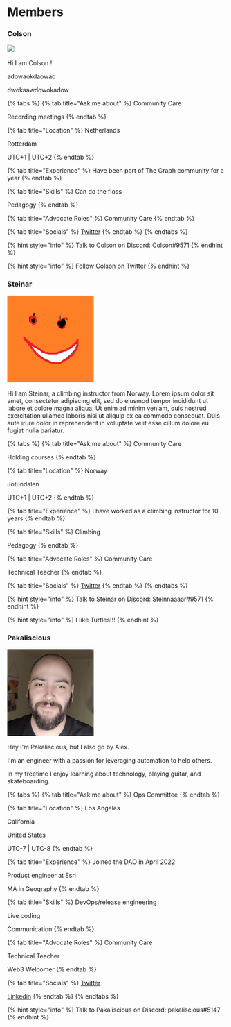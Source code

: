 # Members

### Colson

![](../.gitbook/assets/profilepicture.bmp)

Hi I am Colson !!

adowaokdaowad

dwokaawdowokadow

{% tabs %}
{% tab title="Ask me about" %}
Community Care

Recording meetings
{% endtab %}

{% tab title="Location" %}
Netherlands

Rotterdam

UTC+1 | UTC+2
{% endtab %}

{% tab title="Experience" %}
Have been part of The Graph community for a year
{% endtab %}

{% tab title="Skills" %}
Can do the floss

Pedagogy
{% endtab %}

{% tab title="Advocate Roles" %}
Community Care
{% endtab %}

{% tab title="Socials" %}
[Twitter](https://twitter.com/ColsonGRTeacher)
{% endtab %}
{% endtabs %}

{% hint style="info" %}
Talk to Colson on Discord: Colson#9571
{% endhint %}

{% hint style="info" %}
Follow Colson on [Twitter](https://twitter.com/ColsonGRTeacher)
{% endhint %}

### Steinar

![](../.gitbook/assets/steinar.bmp)

Hi I am Steinar, a climbing instructor from Norway. Lorem ipsum dolor sit amet, consectetur adipiscing elit, sed do eiusmod tempor incididunt ut labore et dolore magna aliqua. Ut enim ad minim veniam, quis nostrud exercitation ullamco laboris nisi ut aliquip ex ea commodo consequat. Duis aute irure dolor in reprehenderit in voluptate velit esse cillum dolore eu fugiat nulla pariatur.

{% tabs %}
{% tab title="Ask me about" %}
Community Care

Holding courses
{% endtab %}

{% tab title="Location" %}
Norway

Jotundalen

UTC+1 | UTC+2
{% endtab %}

{% tab title="Experience" %}
I have worked as a climbing instructor for 10 years
{% endtab %}

{% tab title="Skills" %}
Climbing

Pedagogy
{% endtab %}

{% tab title="Advocate Roles" %}
Community Care

Technical Teacher
{% endtab %}

{% tab title="Socials" %}
[Twitter](https://twitter.com/ColsonGRTeacher)
{% endtab %}
{% endtabs %}

{% hint style="info" %}
Talk to Steinar on Discord: Steinnaaaar#9571
{% endhint %}

{% hint style="info" %}
I like Turtles!!!
{% endhint %}

### Pakaliscious

![](../.gitbook/assets/pakaliscious.png)

Hey I'm Pakaliscious, but I also go by Alex.

I'm an engineer with a passion for leveraging automation to help others.

In my freetime I enjoy learning about technology, playing guitar, and skateboarding.

{% tabs %}
{% tab title="Ask me about" %}
Ops Committee
{% endtab %}

{% tab title="Location" %}
Los Angeles

California

United States

UTC-7 | UTC-8
{% endtab %}

{% tab title="Experience" %}
Joined the DAO in April 2022

Product engineer at Esri

MA in Geography
{% endtab %}

{% tab title="Skills" %}
DevOps/release engineering

Live coding

Communication
{% endtab %}

{% tab title="Advocate Roles" %}
Community Care

Technical Teacher

Web3 Welcomer
{% endtab %}

{% tab title="Socials" %}
[Twitter](https://twitter.com/alexpakalniskis)

[Linkedin](https://www.linkedin.com/in/alexpakalniskis3/)
{% endtab %}
{% endtabs %}

{% hint style="info" %}
Talk to Pakaliscious on Discord: pakaliscious#5147
{% endhint %}
